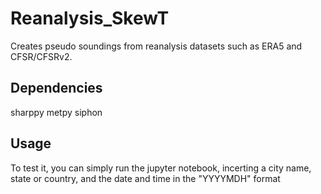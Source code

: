 # Reanalysis_SkewT

Creates pseudo soundings from reanalysis datasets such as ERA5 and CFSR/CFSRv2. 

## Dependencies

sharppy
metpy
siphon

## Usage

To test it, you can simply run the jupyter notebook, incerting a city name, state or country, and the date and time in the "YYYYMDH" format
